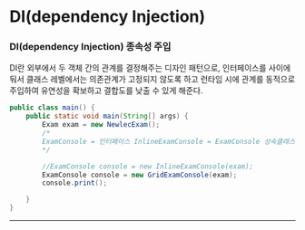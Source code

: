 # DI(dependency Injection)


### DI(dependency Injection) 종속성 주입   
DI란 외부에서 두 객체 간의 관계를 결정해주는 디자인 패턴으로, 인터페이스를 사이에 둬서 클래스 레벨에서는 의존관계가 고정되지 않도록 하고 런타임 시에 관계를 동적으로 주입하여 유연성을 확보하고 결합도를 낮출 수 있게 해준다.

```java
public class main() {
    public static void main(String[] args) {
        Exam exam = new NewlecExam();
        /*
        ExamConsole = 인터페이스 InlineExamConsole = ExamConsole 상속클래스
        */

        //ExamConsole console = new InlineExamConsole(exam);
        ExamConsole console = new GridExamConsole(exam);
        console.print();

    }
}
```

---
